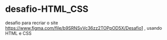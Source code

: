 # desafio-HTML_CSS

desafio para recriar o site https://www.figma.com/file/b9SRNSvVc36zz2TOPpOD5X/Desafio1 , usando HTML e CSS
